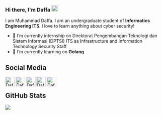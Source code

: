 ### Hi there, I'm Daffa <img src="https://media.giphy.com/media/hvRJCLFzcasrR4ia7z/giphy.gif" width="20px">

I am Muhammad Daffa. I am an undergraduate student of **Informatics Engineering ITS**. I love to learn anything about cyber security!

- 🔭 I’m currently internship on Direktorat Pengembangan Teknologi dan Sistem Informasi (DPTSI) ITS as Infrastructure and Information Technology Security Staff
- 🌱 I’m currently learning on **Golang**

## Social Media
<a href="https://www.linkedin.com/in/muhammaddaffa/" target="_blank">
  <img align="left" alt="Daffa's LinkedIn" width="30px" src="https://img.icons8.com/color/48/000000/linkedin.png"/>
</a>
<a href="https://twitter.com/daffainfo" target="_blank">
  <img align="left" alt="Daffa's Twitter" width="30px" src="https://img.icons8.com/color/48/000000/twitter.png"/>
</a>
<a href="https://muhdaffa.medium.com/" target="_blank">
  <img align="left" alt="Daffa's Medium" width="30px" src="https://img.icons8.com/color/48/000000/medium-monogram.png" />
</a>
<a href="https://daffa.tech" target="_blank">
  <img align="left" alt="Daffa's Website" width="30px" src="https://img.icons8.com/color/48/000000/domain.png" />
</a>
<a href="mailto:md15ev@gmail.com" target="_blank">
  <img align="left" alt="Daffa's E-Mail" width="30px" src="https://img.icons8.com/color/48/000000/email.png" />
</a>
<br>

## GitHub Stats
<p>
  <img src="https://github-profile-trophy.vercel.app/?username=daffainfo&theme=onedark&no-frame=true&column=7" />
</p>
